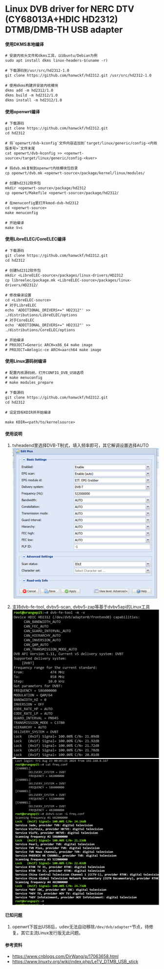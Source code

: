 # Linux DVB driver for NERC DTV (CY68013A+HDIC HD2312) DTMB/DMB-TH USB adapter

#### 使用DKMS本地编译

```shell
# 安装内核头文件和dkms工具，以Ubuntu/Debian为例
sudo apt install dkms linux-headers-$(uname -r)

# 下载源码到/usr/src/hd2312-1.0
git clone https://github.com/hanwckf/hd2312.git /usr/src/hd2312-1.0

# 使用dkms构建并安装内核模块
dkms add -m hd2312/1.0
dkms build -m hd2312/1.0
dkms install -m hd2312/1.0
```

#### 使用openwrt编译
```shell
# 下载源码
git clone https://github.com/hanwckf/hd2312.git
cd hd2312

# 将`openwrt/dvb-kconfig`文件内容追加到`target/linux/generic/config-<内核版本号>`文件末尾
cat openwrt/dvb-kconfig >> <openwrt-source>/target/linux/generic/config-<kver>

# 将dvb.mk复制到openwrt内核模块包目录
cp openwrt/dvb.mk <openwrt-source>/package/kernel/linux/modules/

# 创建hd2312软件包
mkdir <openwrt-source>/package/hd2312
cp openwrt/Makefile <openwrt-source>/package/hd2312/

# 在menuconfig里打开kmod-dvb-hd2312
cd <openwrt-source>
make menuconfig

# 开始编译
make V=s

```

#### 使用LibreELEC/CoreELEC编译
```shell
# 下载源码
git clone https://github.com/hanwckf/hd2312.git
cd hd2312

# 创建hd2312软件包
mkdir <LibreELEC-source>/packages/linux-drivers/HD2312
cp libreelec/package.mk <LibreELEC-source>/packages/linux-drivers/HD2312/

# 修改编译设置
cd <LibreELEC-source>
# 对于LibreELEC
echo 'ADDITIONAL_DRIVERS+=" HD2312"' >> ./distributions/LibreELEC/options
# 对于CoreELEC
echo 'ADDITIONAL_DRIVERS+=" HD2312"' >> ./distributions/CoreELEC/options

# 开始编译
# PROJECT=Generic ARCH=x86_64 make image
# PROJECT=Amlogic-ce ARCH=aarch64 make image
```

#### 使用Linux源码树编译

```shell
# 配置内核源码树，打开CONFIG_DVB_USB选项
# make menuconfig
# make modules_prepare

# 下载源码
git clone https://github.com/hanwckf/hd2312.git
cd hd2312

# 设定目标KDIR并开始编译

make KDIR=<path/to/kernelsource>
```

#### 使用说明

1. tvheadend里选择DVB-T制式，填入频率即可，其它解调设置选择AUTO
![tvheadend](pics/tvheadend.png)


2. 支持dvb-fe-tool, dvbv5-scan, dvbv5-zap等基于dvbv5api的Linux工具
![dvb-fe-tool](pics/dvb-fe-tool.jpg)
![dvbv5-scan](pics/dvbv5-scan.jpg)

#### 已知问题
1. openwrt下拔出USB后，udev无法自动移除`/dev/dvb/adapter*`节点，待修复。其它主流Linux发行版无此问题。

#### 参考资料
- https://www.cnblogs.com/DirWang/p/17063658.html
- https://www.linuxtv.org/wiki/index.php/LeTV_DTMB_USB_stick
